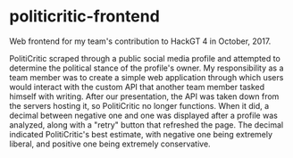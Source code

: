# politicritic-frontend
Web frontend for my team's contribution to HackGT 4 in October, 2017.

PolitiCritic scraped through a public social media profile and attempted to determine the political stance of the profile's owner. My responsibility as a team member was to create a simple web application through which users would interact with the custom API that another team member tasked himself with writing. After our presentation, the API was taken down from the servers hosting it, so PolitiCritic no longer functions. When it did, a decimal between negative one and one was displayed after a profile was analyzed, along with a "retry" button that refreshed the page. The decimal indicated PolitiCritic's best estimate, with negative one being extremely liberal, and positive one being extremely conservative.
